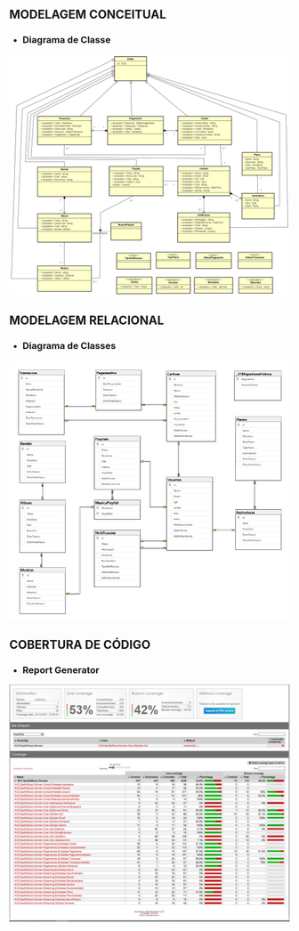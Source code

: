 ## **MODELAGEM CONCEITUAL**
- ### **Diagrama de Classe**

![](Modelagem_Conceitual_SpotifyMusic.png)

## **MODELAGEM RELACIONAL**
- ### **Diagrama de Classes**

![](ModelagemRelacionalSpotifyMusic.png)

## **COBERTURA DE CÓDIGO**
- ### **Report Generator**

![](reportgenerator-spotifymusic.png)
